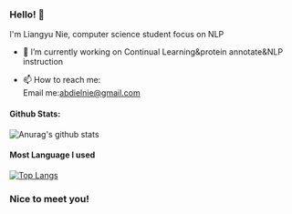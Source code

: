 ### Hello! 👋

I'm Liangyu Nie, computer science student focus on NLP

- 🔭 I’m currently working on Continual Learning&protein annotate&NLP instruction<br>


- 📫 How to reach me: <br>
      Email me:abdielnie@gmail.com<br>

#### Github Stats:
![Anurag's github stats](https://github-readme-stats.vercel.app/api?username=abdielnie&show_icons=true&theme=radical)

#### Most Language I used
[![Top Langs](https://github-readme-stats.vercel.app/api/top-langs/?username=abdielnie&theme=radical)](https://github.com/anuraghazra/github-readme-stats)

### Nice to meet you!
